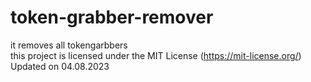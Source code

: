 # token-grabber-remover
it removes all tokengarbbers                                                                                       
this project is licensed under the MIT License (https://mit-license.org/)                                                                                               
Updated on 04.08.2023
